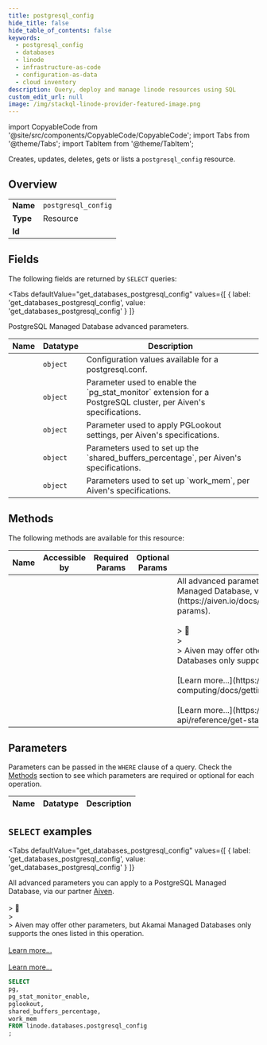 ```yaml
--- 
title: postgresql_config
hide_title: false
hide_table_of_contents: false
keywords:
  - postgresql_config
  - databases
  - linode
  - infrastructure-as-code
  - configuration-as-data
  - cloud inventory
description: Query, deploy and manage linode resources using SQL
custom_edit_url: null
image: /img/stackql-linode-provider-featured-image.png
---
```


import CopyableCode from '@site/src/components/CopyableCode/CopyableCode';
import Tabs from '@theme/Tabs';
import TabItem from '@theme/TabItem';

Creates, updates, deletes, gets or lists a <code>postgresql_config</code> resource.

## Overview
<table><tbody>
<tr><td><b>Name</b></td><td><code>postgresql_config</code></td></tr>
<tr><td><b>Type</b></td><td>Resource</td></tr>
<tr><td><b>Id</b></td><td><CopyableCode code="linode.databases.postgresql_config" /></td></tr>
</tbody></table>

## Fields

The following fields are returned by `SELECT` queries:

<Tabs
    defaultValue="get_databases_postgresql_config"
    values={[
        { label: 'get_databases_postgresql_config', value: 'get_databases_postgresql_config' }
    ]}
>
<TabItem value="get_databases_postgresql_config">

PostgreSQL Managed Database advanced parameters.

<table>
<thead>
    <tr>
    <th>Name</th>
    <th>Datatype</th>
    <th>Description</th>
    </tr>
</thead>
<tbody>
<tr>
    <td><CopyableCode code="pg" /></td>
    <td><code>object</code></td>
    <td>Configuration values available for a postgresql.conf.</td>
</tr>
<tr>
    <td><CopyableCode code="pg_stat_monitor_enable" /></td>
    <td><code>object</code></td>
    <td>Parameter used to enable the `pg_stat_monitor` extension for a PostgreSQL cluster, per Aiven's specifications.</td>
</tr>
<tr>
    <td><CopyableCode code="pglookout" /></td>
    <td><code>object</code></td>
    <td>Parameter used to apply PGLookout settings, per Aiven's specifications.</td>
</tr>
<tr>
    <td><CopyableCode code="shared_buffers_percentage" /></td>
    <td><code>object</code></td>
    <td>Parameters used to set up the `shared_buffers_percentage`, per Aiven's specifications.</td>
</tr>
<tr>
    <td><CopyableCode code="work_mem" /></td>
    <td><code>object</code></td>
    <td>Parameters used to set up `work_mem`, per Aiven's specifications.</td>
</tr>
</tbody>
</table>
</TabItem>
</Tabs>

## Methods

The following methods are available for this resource:

<table>
<thead>
    <tr>
    <th>Name</th>
    <th>Accessible by</th>
    <th>Required Params</th>
    <th>Optional Params</th>
    <th>Description</th>
    </tr>
</thead>
<tbody>
<tr>
    <td><a href="#get_databases_postgresql_config"><CopyableCode code="get_databases_postgresql_config" /></a></td>
    <td><CopyableCode code="select" /></td>
    <td></td>
    <td></td>
    <td>All advanced parameters you can apply to a PostgreSQL Managed Database, via our partner [Aiven](https://aiven.io/docs/products/postgresql/reference/advanced-params).<br /><br />&gt; 📘<br />&gt;<br />&gt; Aiven may offer other parameters, but Akamai Managed Databases only supports the ones listed in this operation.<br /><br />[Learn more...](https://techdocs.akamai.com/cloud-computing/docs/getting-started-with-the-linode-cli)<br /><br />[Learn more...](https://techdocs.akamai.com/linode-api/reference/get-started#oauth)</td>
</tr>
</tbody>
</table>

## Parameters

Parameters can be passed in the `WHERE` clause of a query. Check the [Methods](#methods) section to see which parameters are required or optional for each operation.

<table>
<thead>
    <tr>
    <th>Name</th>
    <th>Datatype</th>
    <th>Description</th>
    </tr>
</thead>
<tbody>
</tbody>
</table>

## `SELECT` examples

<Tabs
    defaultValue="get_databases_postgresql_config"
    values={[
        { label: 'get_databases_postgresql_config', value: 'get_databases_postgresql_config' }
    ]}
>
<TabItem value="get_databases_postgresql_config">

All advanced parameters you can apply to a PostgreSQL Managed Database, via our partner [Aiven](https://aiven.io/docs/products/postgresql/reference/advanced-params).<br /><br />&gt; 📘<br />&gt;<br />&gt; Aiven may offer other parameters, but Akamai Managed Databases only supports the ones listed in this operation.<br /><br />[Learn more...](https://techdocs.akamai.com/cloud-computing/docs/getting-started-with-the-linode-cli)<br /><br />[Learn more...](https://techdocs.akamai.com/linode-api/reference/get-started#oauth)

```sql
SELECT
pg,
pg_stat_monitor_enable,
pglookout,
shared_buffers_percentage,
work_mem
FROM linode.databases.postgresql_config
;
```
</TabItem>
</Tabs>
